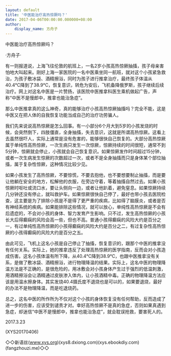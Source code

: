 ```yaml
---
layout: default
title: '中医能治疗高热惊厥吗？'
date: 2017-04-06T00:00:00.000000+08:00
author:
    display_name: 方舟子
---
```


中医能治疗高热惊厥吗？

·方舟子·

有一则报道说，上海飞往伦敦的航班上，一名2岁小孩高热惊厥抽搐，孩子母亲害怕地大叫起来。刚好上海一家医院的一名中医乘坐同一航班，就对这个小孩紧急救治，为孩子敷冰袋、酒精擦浴，同时为孩子进行推拿治疗，最终孩子体温从40.4℃降到了38.9℃，恢复意识，转危为安后，飞机备降俄罗斯，孩子继续后续治疗。网上对这名中医是一片赞扬，该医院中医推拿科医生乘机做起广告，声称“中医不是慢郎中，推拿也能治急症”。

那么中医推拿真的这么神奇，真的能够治疗小孩高热惊厥抽搐吗？完全不能，这是中医又在把人体的自我恢复功能当成自己的治疗功劳骗人。

我们先来说说高热惊厥是怎么回事。有一小部分6个月大到5岁的小孩发烧的时候，会突然倒下，四肢僵直，全身抽搐，失去意识，这就是所谓高热惊厥。这看上去虽然很吓人，实际上通常是没有危害的，能够很快自己恢复的。大部分高热惊厥属于单纯性高热惊厥，一次生病只发生一次惊厥，惊厥持续的时间很短，通常不到5分钟，惊厥就会停止，小孩就会自己恢复意识。如果惊厥发作时间超过15分钟，或者一次生病发生惊厥的次数超过一次，或者不是全身抽搐而只是身体某个部位抽搐，属于复杂性惊厥，这种情况比较少见。

如果小孩发生了高热惊厥，不要惊慌，不要去抱他，也不要想要制止抽搐，而是要让他躺在安全的地方，松解他的衣服，在旁边守着，等着抽搐自然过去。如果小孩惊厥时呕吐或流口水，要让头侧向一边，或者让他趴着，避免窒息。如果惊厥持续几分钟还没有停止，就叫救护车。如果惊厥很快自己停了，最好也带小孩去医院检查，这主要是为了排除小孩是不是得了更严重的疾病，比如得了脑膜炎，或者是否有神经系统的疾病。如果能排除这些情况，就可以放心，单纯性高热惊厥是不会有后遗症的，不会对小孩的身体、智力发育产生影响。只不过，发生高热惊厥的小孩长大后得癫痫的风险会高一些，但也不高。普通小孩得癫痫的风险大约是百分之一，有过单纯性高热惊厥的小孩得癫痫的风险大约是百分之二，有过复杂性高热惊厥的小孩得癫痫的风险大约是百分之五。

由此可见，飞机上这名小孩是自己停止了抽搐，恢复意识的，跟那个中医的推拿没有任何关系。实际上，她的推拿违反了处理高热惊厥的医学指南，反而会对小孩造成伤害。这名小孩体温有所下降，从40.4℃降到38.9℃，也跟中医推拿没有关系，是做了敷冰袋、酒精擦浴，进行物理降温的结果。实际上，这名中医的物理降温方法是不正确的，是很危险的，用冰敷会对小孩身体产生过于强烈的低温刺激，用酒精擦浴会让酒精通过皮肤渗入体内，让小孩酒精中毒。正确的物理降温方法应该是用温水擦身体。其实发烧40.4摄氏度不退烧也是可以的，如果要退烧，最好的办法不是物理降温，而是吃退烧药。

总之，这名中医的所作所为不仅对这个小孩的身体恢复没有任何帮助，反而造成了进一步的伤害，应该受到谴责才对。幸好高热惊厥不是真的急症，否则如果真遇到急症，却迷信“中医不是慢郎中，推拿也能治急症”，就会耽误抢救，要害死人的。

2017.3.23

(XYS20170406)

◇◇新语丝(www.xys.org)(xys8.dxiong.com)(xys.ebookdiy.com)(fangzhouzi.me)◇◇

